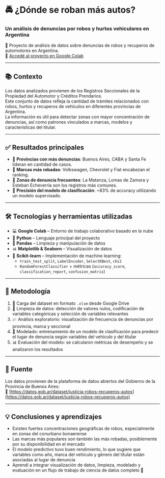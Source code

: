 # 🚔 ¿Dónde se roban más autos?  
### Un análisis de denuncias por robos y hurtos vehiculares en Argentina

📍 Proyecto de análisis de datos sobre denuncias de robos y recuperos de automotores en Argentina.  
🔗 [Accedé al proyecto en Google Colab](https://colab.research.google.com/drive/1vX67IsvwLIR-nLEGmhyHghslem65lZiM?usp=sharing)

---

## 📚 Contexto

Los datos analizados provienen de los Registros Seccionales de la Propiedad del Automotor y Créditos Prendarios.  
Este conjunto de datos refleja la cantidad de trámites relacionados con robos, hurtos y recuperos de vehículos en diferentes provincias de Argentina.  
La información es útil para detectar zonas con mayor concentración de denuncias, así como patrones vinculados a marcas, modelos y características del titular.

---

## ✅ Resultados principales

- 📌 **Provincias con más denuncias**: Buenos Aires, CABA y Santa Fe lideran en cantidad de casos.  
- 🚗 **Marcas más robadas**: Volkswagen, Chevrolet y Fiat encabezan el ranking.  
- 📍 **Zonas de denuncia frecuentes**: La Matanza, Lomas de Zamora y Esteban Echeverría son los registros más comunes.  
- 🎯 **Precisión del modelo de clasificación**: ~83% de accuracy utilizando un modelo supervisado.

---

## 🛠️ Tecnologías y herramientas utilizadas

- 💻 **Google Colab** – Entorno de trabajo colaborativo basado en la nube  
- 🐍 **Python** – Lenguaje principal del proyecto  
- 🧮 **Pandas** – Limpieza y manipulación de datos  
- 📊 **Matplotlib & Seaborn** – Visualización de datos  
- 🤖 **Scikit-learn** – Implementación de machine learning:
  - `train_test_split`, `LabelEncoder`, `SelectKBest`, `chi2`
  - `RandomForestClassifier` + métricas (`accuracy_score`, `classification_report`, `confusion_matrix`)

---

## 🔎 Metodología

1. 📂 Carga del dataset en formato `.xlsm` desde Google Drive  
2. 🧹 Limpieza de datos: detección de valores nulos, codificación de variables categóricas y selección de variables relevantes  
3. 📈 Análisis exploratorio: visualización de frecuencia de denuncias por provincia, marca y seccional  
4. 🧠 Modelado: entrenamiento de un modelo de clasificación para predecir el lugar de denuncia según variables del vehículo y del titular  
5. 📊 Evaluación del modelo: se calcularon métricas de desempeño y se analizaron los resultados

---

## 🔗 Fuente

Los datos provienen de la plataforma de datos abiertos del Gobierno de la Provincia de Buenos Aires:  
📎 [https://datos.gob.ar/dataset/justicia-robos-recuperos-autos](https://datos.gob.ar/dataset/justicia-robos-recuperos-autos)

---

## 💡 Conclusiones y aprendizajes

- Existen fuertes concentraciones geográficas de robos, especialmente en zonas del conurbano bonaerense  
- Las marcas más populares son también las más robadas, posiblemente por su disponibilidad en el mercado  
- El modelo predictivo tuvo buen rendimiento, lo que sugiere que variables como año, marca del vehículo y género del titular están asociadas al lugar de denuncia  
- Aprendí a integrar visualización de datos, limpieza, modelado y evaluación en un flujo de trabajo de ciencia de datos completo 🚀

